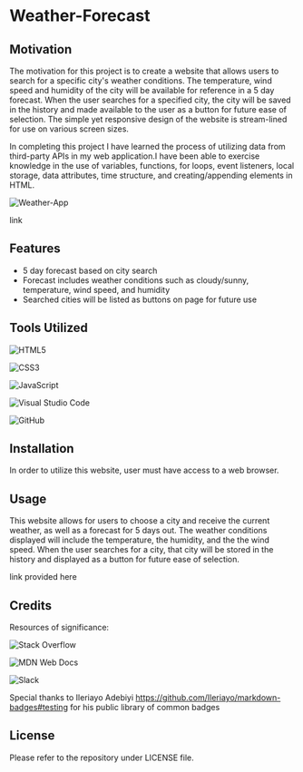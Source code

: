 # Weather-Forecast

## Motivation
The motivation for this project is to create a website that allows users to search for a specific city's weather conditions. The temperature, wind speed and humidity of the city will be available for reference in a 5 day forecast. When the user searches for a specified city, the city will be saved in the history and made available to the user as a button for future ease of selection. The simple yet responsive design of the website is stream-lined for use on various screen sizes.

In completing this project I have learned the process of utilizing data from third-party APIs in my web application.I have been able to exercise knowledge in the use of variables, functions, for loops, event listeners, local storage, data attributes, time structure, and creating/appending elements in HTML.

![Weather-App](/assets/planner.png)

link

## Features
  
  * 5 day forecast based on city search
  * Forecast includes weather conditions such as cloudy/sunny, temperature, wind speed, and humidity
  * Searched cities will be listed as buttons on page for future use 
  
## Tools Utilized

![HTML5](https://img.shields.io/badge/html5-%23E34F26.svg?style=for-the-badge&logo=html5&logoColor=white)

![CSS3](https://img.shields.io/badge/css3-%231572B6.svg?style=for-the-badge&logo=css3&logoColor=white)

![JavaScript](https://img.shields.io/badge/javascript-%23323330.svg?style=for-the-badge&logo=javascript&logoColor=%23F7DF1E)

![Visual Studio Code](https://img.shields.io/badge/Visual%20Studio%20Code-0078d7.svg?style=for-the-badge&logo=visual-studio-code&logoColor=white)

![GitHub](https://img.shields.io/badge/github-%23121011.svg?style=for-the-badge&logo=github&logoColor=white)

## Installation

In order to utilize this website, user must have access to a web browser.

## Usage

This website allows for users to choose a city and receive the current weather, as well as a forecast for 5 days out. The weather conditions displayed will include the temperature, the humidity, and the the wind speed. When the user searches for a city, that city will be stored in the history and displayed as a button for future ease of selection.

link provided here 

## Credits

Resources of significance:

![Stack Overflow](https://img.shields.io/badge/-Stackoverflow-FE7A16?style=for-the-badge&logo=stack-overflow&logoColor=white)

![MDN Web Docs](https://img.shields.io/badge/MDN_Web_Docs-black?style=for-the-badge&logo=mdnwebdocs&logoColor=white)

![Slack](https://img.shields.io/badge/Slack-4A154B?style=for-the-badge&logo=slack&logoColor=white)

Special thanks to Ileriayo Adebiyi https://github.com/Ileriayo/markdown-badges#testing for his public library of common badges

## License

Please refer to the repository under LICENSE file.

